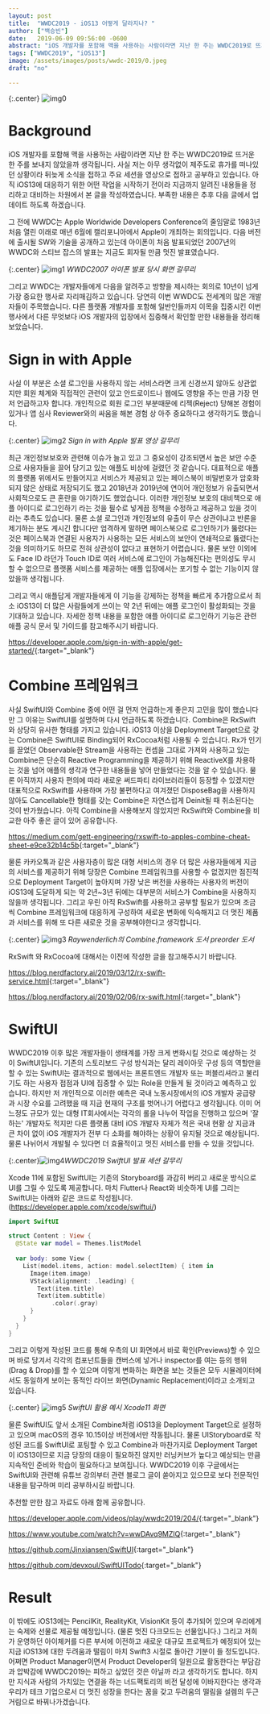 ```yaml
---
layout: post
title:  "WWDC2019 - iOS13 어떻게 달라지나? "
author: ["백승빈"]
date:   2019-06-09 09:56:00 -0600
abstract: "iOS 개발자를 포함해 맥을 사용하는 사람이라면 지난 한 주는 WWDC2019로 뜨거운 한 주를 보내지 않았을까 생각됩니다. 사실 저는 아무 생각없이 제주도로 휴가를 떠나있던 상황이라 뒤늦게 소식을 접하고 주요 세션을 영상으로 접하고 공부하고 있습니다. 아직 iOS13에 대응하기 위한 어떤 작업을 시작하기 전이라 지금까지 알려진 내용들을 정리하고 대비하는 차원에서 본 글을 작성하였습니다."
tags: ["WWDC2019", "iOS13"]
image: /assets/images/posts/wwdc-2019/0.jpeg
draft: "no"	

---
```


{:.center}
![img0](/assets/images/posts/wwdc-2019/0.jpeg)

# Background

iOS 개발자를 포함해 맥을 사용하는 사람이라면 지난 한 주는 WWDC2019로 뜨거운 한 주를 보내지 않았을까 생각됩니다. 사실 저는 아무 생각없이 제주도로 휴가를 떠나있던 상황이라 뒤늦게 소식을 접하고 주요 세션을 영상으로 접하고 공부하고 있습니다. 아직 iOS13에 대응하기 위한 어떤 작업을 시작하기 전이라 지금까지 알려진 내용들을 정리하고 대비하는 차원에서 본 글을 작성하였습니다. 부족한 내용은 추후 다음 글에서 업데이트 하도록 하겠습니다.

그 전에 WWDC는 Apple Worldwide Developers Conference의 줄임말로 1983년 처음 열린 이래로 매년 6월에 캘리포니아에서 Apple이 개최하는 회의입니다. 다음 버전에 출시될 SW와 기술을 공개하고 있는데 아이폰이 처음 발표되었던 2007년의 WWDC와 스티브 잡스의 발표는 지금도 회자될 만큼 멋진 발표였습니다.

{:.center}
![img1](/assets/images/posts/wwdc-2019/1.jpg)
*WWDC2007 아이폰 발표 당시 화면 갈무리*

그리고 WWDC는 개발자들에게 다음을 알려주고 방향을 제시하는 회의로 10년이 넘게 가장 중요한 행사로 자리매김하고 있습니다. 당연히 이번 WWDC도 전세계의 많은 개발자들이 주목했습니다. 다른 플랫폼 개발자를 포함해 일반인들까지 이목을 집중시킨 이번 행사에서 다른 무엇보다 iOS 개발자의 입장에서 집중해서 확인할 만한 내용들을 정리해보았습니다.



# Sign in with Apple

사실 이 부분은 소셜 로그인을 사용하지 않는 서비스라면 크게 신경쓰지 않아도 상관없지만 회원 체계와 직접적인 관련이 있고 안드로이드나 웹에도 영향을 주는 만큼 가장 먼저 언급하고자 합니다. 개인적으로 회원 로그인 부분때문에 리젝(Reject) 당해본 경험이 있거나 앱 심사 Reviewer와의 싸움을 해본 경험 상 아주 중요하다고 생각하기도 했습니다.

{:.center}
![img2](/assets/images/posts/wwdc-2019/2.png)
*Sign in with Apple 발표 영상 갈무리*

최근 개인정보보호와 관련해 이슈가 늘고 있고 그 중요성이 강조되면서 높은 보안 수준으로 사용자들을 끌어 당기고 있는 애플도 비상에 걸렸던 것 같습니다. 대표적으로 애플의 플랫폼 위에서도 만들어지고 서비스가 제공되고 있는 페이스북이 비밀번호가 암호화 되지 않은 상태로 저장되기도 했고 2018년과 2019년에 연이어 개인정보가 유출되면서 사회적으로도 큰 혼란을 야기하기도 했었습니다. 이러한 개인정보 보호의 대비책으로 애플 아이디로 로그인하기 라는 것을 필수로 넣게끔 정책을 수정하고 제공하고 있을 것이라는 추측도 있습니다. 물론 소셜 로그인과 개인정보의 유출이 무슨 상관이냐고 반론을 제기하는 분도 계시긴 합니다만 엄격하게 말하면 페이스북으로 로그인하기가 뚫렸다는 것은 페이스북과 연결된 사용자가 사용하는 모든 서비스의 보안이 연쇄적으로 뚫렸다는 것을 의미하기도 하므로 전혀 상관성이 없다고 표현하기 어렵습니다. 물론 보안 이외에도 Face ID 라던가 Touch ID로 여러 서비스에 로그인이 가능해진다는 편의성도 무시할 수 없으므로 플랫폼 서비스를 제공하는 애플 입장에서는 포기할 수 없는 기능이지 않았을까 생각됩니다. 

그리고 역시 애플답게 개발자들에게 이 기능을 강제하는 정책을 빠르게 추가함으로서 최소 iOS13이 더 많은 사람들에게 쓰이는 약 2년 뒤에는 애플 로그인이 활성화되는 것을 기대하고 있습니다. 자세한 정책 내용을 포함한 애플 아이디로 로그인하기 기능은 관련 애플 공식 문서 및 가이드를 참고해주시기 바랍니다.

<https://developer.apple.com/sign-in-with-apple/get-started/>{:target="_blank"}

# Combine 프레임워크

사실 SwiftUI와 Combine 중에 어떤 걸 먼저 언급하는게 좋은지 고민을 많이 했습니다만 그 이유는 SwiftUI를 설명하며 다시 언급하도록 하겠습니다. Combine은 RxSwift와 상당히 유사한 형태를 가지고 있습니다. iOS13 이상을 Deployment Target으로 갖는 Combine은 SwiftUI로 Binding되어 RxCocoa처럼 사용될 수 있습니다. Rx가 인기를 끌었던 Observable한 Stream을 사용하는 컨셉을 그대로 가져와 사용하고 있는 Combine은 단순히 Reactive Programming을 제공하기 위해 ReactiveX를 차용하는 것을 넘어 애플의 생각과 연구한 내용들을 넣어 만들었다는 것을 알 수 있습니다. 물론 아직까지 사용자 편의에 따라 새로운 써드파티 라이브러리들이 등장할 수 있겠지만 대표적으로 RxSwift를 사용하며 가장 불편하다고 여겨졌던 DisposeBag을 사용하지 않아도 Cancellable한 형태를 갖는 Combine은 자연스럽게 Deinit될 때 취소된다는 것이 반가웠습니다. 아직 Combine을 사용해보지 않았지만 RxSwift와 Combine을 비교한 아주 좋은 글이 있어 공유합니다.

<https://medium.com/gett-engineering/rxswift-to-apples-combine-cheat-sheet-e9ce32b14c5b>{:target="_blank"}

물론 카카오톡과 같은 사용자층이 많은 대형 서비스의 경우 더 많은 사용자들에게 지금의 서비스를 제공하기 위해 당장은 Combine 프레임워크를 사용할 수 없겠지만 점진적으로 Deployment Target이 높아지며 가장 낮은 버전을 사용하는 사용자의 버전이 iOS13에 도달하게 되는 약 2년~3년 뒤에는 대부분의 서비스가 Combine을 사용하지 않을까 생각됩니다. 그리고 우린 아직 RxSwift를 사용하고 공부할 필요가 있으며 조금씩 Combine 프레임워크에 대응하게 구성하여 새로운 변화에 익숙해지고 더 멋진 제품과 서비스를 위해 또 다른 새로운 것을 공부해야한다고 생각합니다. 

{:.center}
![img3](/assets/images/posts/wwdc-2019/3.png)
*Raywenderlich의 Combine.framework 도서 preorder 도서*

RxSwift 와 RxCocoa에 대해서는 이전에 작성한 글을 참고해주시기 바랍니다.

<https://blog.nerdfactory.ai/2019/03/12/rx-swift-service.html>{:target="_blank"}

<https://blog.nerdfactory.ai/2019/02/06/rx-swift.html>{:target="_blank"}



# SwiftUI

WWDC2019 이후 많은 개발자들이 생태계를 가장 크게 변화시킬 것으로 예상하는 것이 SwiftUI입니다. 기존의 스토리보드 구성 방식과는 달리 레이아웃 구성 등의 역할만을 할 수 있는 SwiftUI는 결과적으로 웹에서는 프론트엔드 개발자 또는 퍼블리셔라고 불리기도 하는 사용자 접점과 UI에 집중할 수 있는 Role을 만들게 될 것이라고 예측하고 있습니다. 하지만 저 개인적으로 이러한 예측은 국내 노동시장에서의 iOS 개발자 공급량과 시장 수요를 고려했을 때 지금 현재의 구조를 벗어나기 어렵다고 생각됩니다. 이미 어느정도 규모가 있는 대형 IT회사에서는 각각의 롤을 나누어 작업을 진행하고 있으며 '잘하는' 개발자도 적지만 다른 플랫폼 대비 iOS 개발자 자체가 적은 국내 현황 상 지금과 큰 차이 없이 iOS 개발자가 전부 다 소화를 해야하는 상황이 유지될 것으로 예상됩니다. 물론 나뉘어서 개발될 수 있다면 더 효율적이고 멋진 서비스를 만들 수 있을 것입니다.

{:.center}![img4](/assets/images/posts/wwdc-2019/4.jpg)*WWDC2019 SwiftUI 발표 세션 갈무리*

Xcode 11에 포함된 SwiftUI는 기존의 Storyboard를 과감히 버리고 새로운 방식으로 UI를 그릴 수 있도록 제공합니다. 마치 Flutter나 React와 비슷하게 UI를 그리는 SwiftUI는 아래와 같은 코드로 작성됩니다. (https://developer.apple.com/xcode/swiftui/)

```swift
import SwiftUI

struct Content : View {
  @State var model = Themes.listModel
  
  var body: some View {
    List(model.items, action: model.selectItem) { item in
      Image(item.image)
      VStack(alignment: .leading) {
        Text(item.title)
        Text(item.subtitle)
            .color(.gray)
      }                      
    }
  }
}
```

그리고 이렇게 작성된 코드를 통해 우측의 UI 화면에서 바로 확인(Previews)할 수 있으며 바로 당겨서 각각의 컴포넌트들을 캔버스에 넣거나 inspector를 여는 등의 행위(Drag & Drop)를 할 수 있으며 이렇게 변화하는 화면을 보는 것들은 모두 시뮬레이터에서도 동일하게 보이는 동적인 라이브 화면(Dynamic Replacement)이라고 소개되고 있습니다.

{:.center}
![img5](/assets/images/posts/wwdc-2019/5.png)
*SwiftUI 활용 예시 Xcode11 화면*

물론 SwiftUI도 앞서 소개된 Combine처럼 iOS13을 Deployment Target으로 설정하고 있으며 macOS의 경우 10.15이상 버전에서만 작동됩니다. 물론 UIStoryboard로 작성된 코드를 SwiftUI로 포팅할 수 있고 Combine과 마찬가지로 Deployment Target이 iOS13이므로 지금 당장의 대응이 필요하진 않지만 러닝커브가 높다고 예상되는 만큼 지속적인 준비와 학습이 필요하다고 보여집니다. WWDC2019 이후 구글에서는 SwiftUI와 관련해 유튜브 강의부터 관련 블로그 글이 쏟아지고 있으므로 보다 전문적인 내용을 탐구하며 미리 공부하시길 바랍니다. 

추천할 만한 참고 자료도 아래 함께 공유합니다.

<https://developer.apple.com/videos/play/wwdc2019/204/>{:target="_blank"}

<https://www.youtube.com/watch?v=wwDAvq9MZlQ>{:target="_blank"}

<https://github.com/Jinxiansen/SwiftUI>{:target="_blank"}

<https://github.com/devxoul/SwiftUITodo>{:target="_blank"}



# Result

이 밖에도 iOS13에는 PencilKit, RealityKit, VisionKit 등이 추가되어 있으며 우리에게는 숙제와 선물로 제공될 예정입니다. (물론 멋진 다크모드는 선물입니다.) 그리고 저희가 운영하던 아이체커를 다른 부서에 이전하고 새로운 대규모 프로젝트가 예정되어 있는 지금 iOS13에 대한 두려움과 떨림이 마치 Swift3 시절로 돌아간 기분이 들 정도입니다. 어쩌면 Product Manager이면서 Product Developer의 일원으로 활동한다는 부담감과 압박감에 WWDC2019는 피하고 싶었던 것은 아닐까 라고 생각하기도 합니다. 하지만 지식과 사람의 가치있는 연결을 하는 너드팩토리의 비전 달성에 이바지한다는 생각과 우리가 테크 기업으로서 더 멋진 성장을 한다는 꿈을 갖고 두려움의 떨림을 설렘의 두근거림으로 바꿔나가겠습니다.